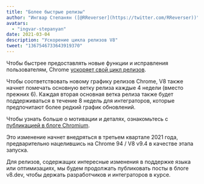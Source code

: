 ```yaml
---
title: "Более быстрые релизы"
author: "Ингвар Степанян ([@RReverser](https://twitter.com/RReverser))"
avatars: 
  - "ingvar-stepanyan"
date: 2021-03-04
description: "Ускорение цикла релизов V8"
tweet: "1367546733643919370"
---
```

Чтобы быстрее предоставлять новые функции и исправления пользователям, Chrome [ускоряет свой цикл релизов](https://developer.chrome.com/blog/faster-release-cycle/).

Чтобы соответствовать новому графику релизов Chrome, V8 также начнет помечать основную ветку релиза каждые 4 недели (вместо прежних 6). Каждая вторая основная ветка релиза также будет поддерживаться в течение 8 недель для интеграторов, которые предпочитают более редкий график обновлений.

<!--truncate-->
Чтобы узнать больше о мотивации и деталях, ознакомьтесь с [публикацией в блоге Chromium](https://blog.chromium.org/2021/03/speeding-up-release-cycle.html).

Это изменение начнет внедряться в третьем квартале 2021 года, предварительно нацелившись на Chrome 94 / V8 v9.4 в качестве этапа запуска.

Для релизов, содержащих интересные изменения в поддержке языка или оптимизациях, мы будем продолжать публиковать посты в блоге v8.dev, чтобы держать разработчиков и интеграторов в курсе.
